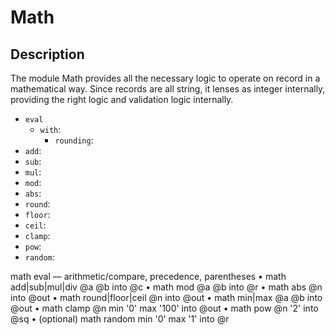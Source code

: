 # Math

## Description

The module Math provides all the necessary logic to operate on record in a mathematical way. Since records are all string, it lenses as integer internally, providing the right logic and validation logic internally.

- `eval`
  - `with`:
    - `rounding`:
- `add`:
- `sub`:
- `mul`:
- `mod`:
- `abs`:
- `round`:
- `floor`:
- `ceil`:
- `clamp`:
- `pow`:
- `random`:

math eval <expr> — arithmetic/compare, precedence, parentheses
• math add|sub|mul|div @a @b into @c
• math mod @a @b into @r
• math abs @n into @out
• math round|floor|ceil @n into @out
• math min|max @a @b into @out
• math clamp @n min '0' max '100' into @out
• math pow @n '2' into @sq
• (optional) math random min '0' max '1' into @r
